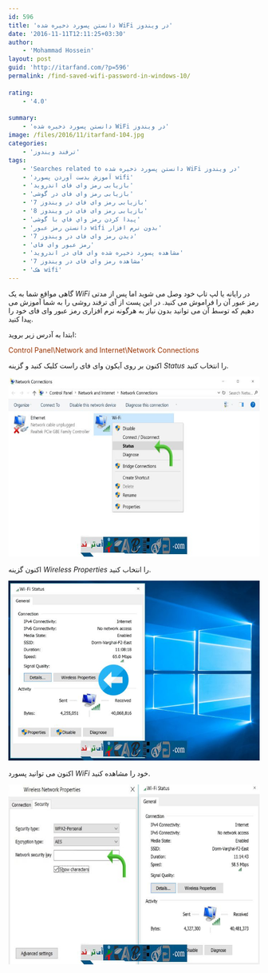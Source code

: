 ```yaml
---
id: 596
title: 'دانستن پسورد ذخیره شده WiFi در ویندوز'
date: '2016-11-11T12:11:25+03:30'
author:
    - 'Mohammad Hossein'
layout: post
guid: 'http://itarfand.com/?p=596'
permalink: /find-saved-wifi-password-in-windows-10/

rating:
    - '4.0'

summary:
    - 'دانستن پسورد ذخیره شده WiFi در ویندوز'
image: /files/2016/11/itarfand-104.jpg
categories:
    - 'ترفند ویندوز'
tags:
    - 'Searches related to دانستن پسورد ذخیره شده WiFi در ویندوز'
    - 'آموزش بدست آوردن پسورد wifi'
    - 'بازیابی رمز وای فای اندروید'
    - 'بازیابی رمز وای فای در گوشی'
    - 'بازیابی رمز وای فای در ویندوز 7'
    - 'بازیابی رمز وای فای در ویندوز 8'
    - 'پيدا كردن رمز واي فاي با گوشی'
    - 'دانستن رمز عبور wifi بدون نرم افزار'
    - 'دیدن رمز وای فای در ویندوز 7'
    - 'رمز عبور وای فای'
    - 'مشاهده پسورد ذخیره شده وای فای در اندروید'
    - 'مشاهده رمز وای فای در ویندوز 7'
    - 'هک wifi'
---
```


گاهی مواقع شما به یک *WiFi* در رایانه یا لپ تاپ خود وصل می شوید اما پس از مدتی رمز عبور آن را فراموش می کنید. در این پست از آی ترفند روشی را به شما آموزش می دهیم که توسط آن می توانید بدون نیاز به هرگونه نرم افزاری رمز عبور وای فای خود را پیدا کنید.

ابتدا به آدرس زیر بروید:

<span style="color: #993300;">Control Panel\\Network and Internet\\Network Connections</span>

اکنون بر روی آیکون وای فای راست کلیک کنید و گزینه *Status* را انتخاب کنید.

![itarfand-101](/files/2016/11/itarfand-101.jpg)

اکنون گزینه *Wireless Properties* را انتخاب کنید.

![itarfand-102](/files/2016/11/itarfand-102.jpg)

اکنون می توانید پسورد *WiFi* خود را مشاهده کنید.

![itarfand-103](/files/2016/11/itarfand-103.jpg)